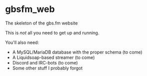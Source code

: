 # gbsfm_web
The skeleton of the gbs.fm website

This is _not_ all you need to get up and running.

You'll also need:

* A MySQL/MariaDB database with the proper schema (to come)
* A Liquidsoap-based streamer (to come)
* Discord and IRC-bots (to come)
* Some other stuff I probably forgot
